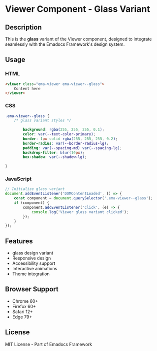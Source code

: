 # Viewer Component - Glass Variant

## Description
This is the **glass** variant of the Viewer component, designed to integrate seamlessly with the Emadocs Framework's design system.

## Usage

### HTML
```html
<viewer class="ema-viewer ema-viewer--glass">
    Content here
</viewer>
```

### CSS
```css
.ema-viewer--glass {
    /* glass variant styles */
    
        background: rgba(255, 255, 255, 0.1);
        color: var(--text-color-primary);
        border: 1px solid rgba(255, 255, 255, 0.2);
        border-radius: var(--border-radius-lg);
        padding: var(--spacing-md) var(--spacing-lg);
        backdrop-filter: blur(10px);
        box-shadow: var(--shadow-lg);
    
}
```

### JavaScript
```javascript
// Initialize glass variant
document.addEventListener('DOMContentLoaded', () => {
    const component = document.querySelector('.ema-viewer--glass');
    if (component) {
        component.addEventListener('click', (e) => {
            console.log('Viewer glass variant clicked');
        });
    }
});
```

## Features
- glass design variant
- Responsive design
- Accessibility support
- Interactive animations
- Theme integration

## Browser Support
- Chrome 60+
- Firefox 60+
- Safari 12+
- Edge 79+

## License
MIT License - Part of Emadocs Framework
